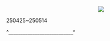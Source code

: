 <div align = center>
  <img src="https://capsule-render.vercel.app/api?type=Venom&color=gradient&height=300&section=header&text=Yedam%20FinalProject1&fontSize=70&animation=fadeIn&fontAlignY=38&desc=Yedam%20Fullstack%20class&descAlignY=60&descAlign=77"/>
</div>

250425~250514

^___________________________^
